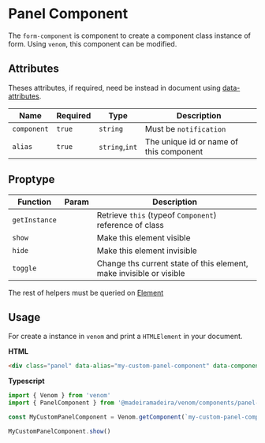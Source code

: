 # Panel Component

The `form-component` is component to create a component class instance of form.
Using `venom`, this component can be modified.

## Attributes

Theses attributes, if required, need be instead in document using [data-attributes](https://developer.mozilla.org/pt-BR/docs/Web/HTML/Global_attributes/data-*).

| Name        | Required | Type           | Description                             |
| ----------- | -------- | -------------- | --------------------------------------- |
| `component` | `true`   | `string`       | Must be `notification`                  |
| `alias`     | `true`   | `string`,`int` | The unique id or name of this component |

## Proptype

| Function      | Param | Description                                                         |
| ------------- | ----- | ------------------------------------------------------------------- |
| `getInstance` |       | Retrieve `this` (typeof `Component`) reference of class             |
| `show`        |       | Make this element visible                                           |
| `hide`        |       | Make this element invisible                                         |
| `toggle`      |       | Change ths current state of this element, make invisible or visible |

The rest of helpers must be queried on [Element](https://developer.mozilla.org/en-US/docs/Web/API/Element)

## Usage

For create a instance in `venom` and print a `HTMLElement` in your document.

**HTML**

```html
<div class="panel" data-alias="my-custom-panel-component" data-component="panel" data-venom></div>
```

**Typescript**

```typescript
import { Venom } from 'venom'
import { PanelComponent } from '@madeiramadeira/venom/components/panel-component/index'

const MyCustomPanelComponent = Venom.getComponent(`my-custom-panel-component`) as PanelComponent

MyCustomPanelComponent.show()
```
